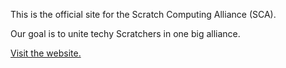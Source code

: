 This is the official site for the Scratch Computing Alliance (SCA).

Our goal is to unite techy Scratchers in one big alliance.

[Visit the website.](https://scratch-computing-alliance.github.io/)